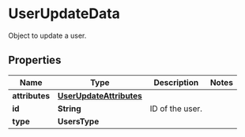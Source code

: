 # UserUpdateData

Object to update a user.

## Properties

| Name           | Type                                                | Description     | Notes |
| -------------- | --------------------------------------------------- | --------------- | ----- |
| **attributes** | [**UserUpdateAttributes**](UserUpdateAttributes.md) |                 |
| **id**         | **String**                                          | ID of the user. |
| **type**       | **UsersType**                                       |                 |
